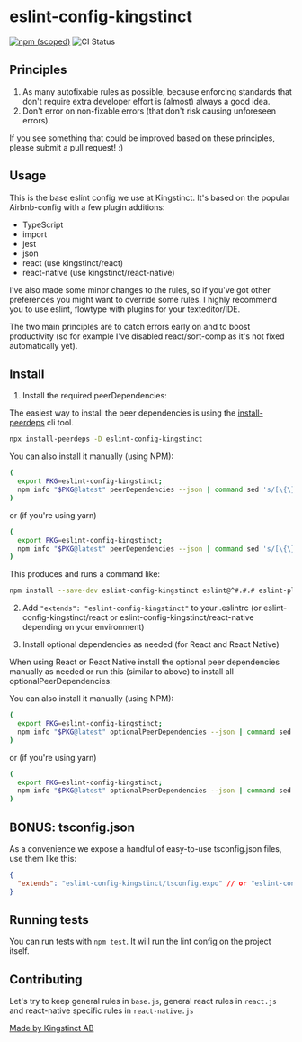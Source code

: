 # eslint-config-kingstinct

[![npm (scoped)](https://img.shields.io/npm/v/eslint-config-kingstinct)](https://www.npmjs.com/package/eslint-config-kingstinct)
![CI Status](https://github.com/kingstinct/eslint/workflows/Node.js%20CI/badge.svg)

## Principles

1. As many autofixable rules as possible, because enforcing standards that don't require extra developer effort is (almost) always a good idea.
2. Don't error on non-fixable errors (that don't risk causing unforeseen errors).

If you see something that could be improved based on these principles, please submit a pull request! :)

## Usage

This is the base eslint config we use at Kingstinct. It's based on the popular Airbnb-config with a few plugin additions:

* TypeScript
* import
* jest
* json
* react (use kingstinct/react)
* react-native (use kingstinct/react-native)

I've also made some minor changes to the rules, so if you've got other preferences you might want to override some rules. I highly recommend you to use eslint, flowtype with plugins for your texteditor/IDE.

The two main principles are to catch errors early on and to boost productivity (so for example I've disabled react/sort-comp as it's not fixed automatically yet).

## Install

1. Install the required peerDependencies:

  The easiest way to install the peer dependencies is using the [install-peerdeps](https://github.com/nathanhleung/install-peerdeps) cli tool.

  ```sh
  npx install-peerdeps -D eslint-config-kingstinct
  ```

  You can also install it manually (using NPM):

  ```sh
  (
    export PKG=eslint-config-kingstinct;
    npm info "$PKG@latest" peerDependencies --json | command sed 's/[\{\},]//g ; s/: /@/g' | xargs npm install --save-dev "$PKG@latest"
  )
  ```

  or (if you're using yarn)

  ```sh
  (
    export PKG=eslint-config-kingstinct;
    npm info "$PKG@latest" peerDependencies --json | command sed 's/[\{\},]//g ; s/: /@/g' | xargs yarn add --dev "$PKG@latest"
  )
  ```

  This produces and runs a command like:

  ```sh
  npm install --save-dev eslint-config-kingstinct eslint@^#.#.# eslint-plugin-jsx-a11y@^#.#.# eslint-plugin-import@^#.#.# eslint-plugin-react@^#.#.#
  ```

2. Add `"extends": "eslint-config-kingstinct"` to your .eslintrc (or eslint-config-kingstinct/react or eslint-config-kingstinct/react-native depending on your environment)

3. Install optional dependencies as needed (for React and React Native)

When using React or React Native install the optional peer dependencies manually as needed or run this (similar to above) to install all optionalPeerDependencies:

You can also install it manually (using NPM):

  ```sh
  (
    export PKG=eslint-config-kingstinct;
    npm info "$PKG@latest" optionalPeerDependencies --json | command sed 's/[\{\},]//g ; s/: /@/g' | xargs npm install --save-dev "$PKG@latest"
  )
  ```

  or (if you're using yarn)

  ```sh
  (
    export PKG=eslint-config-kingstinct;
    npm info "$PKG@latest" optionalPeerDependencies --json | command sed 's/[\{\},]//g ; s/: /@/g' | xargs yarn add --dev "$PKG@latest"
  )
  ```

## BONUS: tsconfig.json
As a convenience we expose a handful of easy-to-use tsconfig.json files, use them like this:
```json
{
  "extends": "eslint-config-kingstinct/tsconfig.expo" // or "eslint-config-kingstinct/tsconfig", "eslint-config-kingstinct/tsconfig.node16"
}
```

## Running tests

You can run tests with `npm test`. It will run the lint config on the project itself.

## Contributing

Let's try to keep general rules in `base.js`, general react rules in `react.js` and react-native specific rules in `react-native.js`

[Made by Kingstinct AB](https://kingstinct.com)
